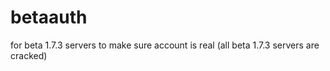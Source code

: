 # betaauth
for beta 1.7.3 servers to make sure account is real (all beta 1.7.3 servers are cracked)
